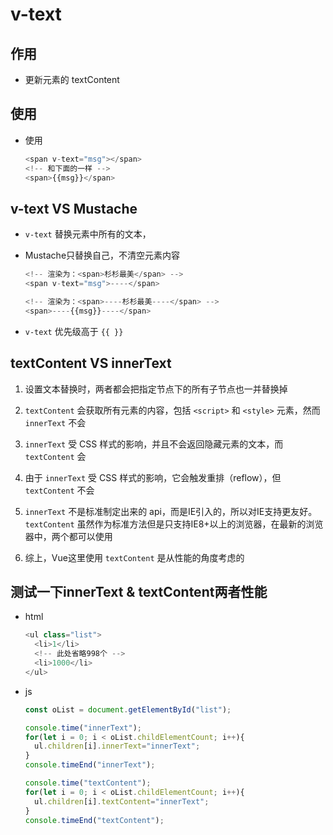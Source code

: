 # v-text

## 作用

+ 更新元素的 textContent

## 使用

+ 使用

    ```js
    <span v-text="msg"></span>
    <!-- 和下面的一样 -->
    <span>{{msg}}</span>
    ```

## v-text VS Mustache

+ `v-text` 替换元素中所有的文本，

+ Mustache只替换自己，不清空元素内容

    ```js
    <!-- 渲染为：<span>杉杉最美</span> -->
    <span v-text="msg">----</span>

    <!-- 渲染为：<span>----杉杉最美----</span> -->
    <span>----{{msg}}----</span>
    ```

+ `v-text` 优先级高于 `{{ }}`

## textContent VS innerText

1. 设置文本替换时，两者都会把指定节点下的所有子节点也一并替换掉

2. `textContent` 会获取所有元素的内容，包括 `<script>` 和 `<style>` 元素，然而 `innerText` 不会

3. `innerText` 受 CSS 样式的影响，并且不会返回隐藏元素的文本，而 `textContent` 会

4. 由于 `innerText` 受 CSS 样式的影响，它会触发重排（reflow），但 `textContent` 不会

5. `innerText` 不是标准制定出来的 api，而是IE引入的，所以对IE支持更友好。`textContent` 虽然作为标准方法但是只支持IE8+以上的浏览器，在最新的浏览器中，两个都可以使用

6. 综上，Vue这里使用 `textContent` 是从性能的角度考虑的

## 测试一下innerText & textContent两者性能

+ html

    ```js
    <ul class="list">
      <li>1</li>
      <!-- 此处省略998个 -->
      <li>1000</li>
    </ul>
    ```

+ js

    ```js
    const oList = document.getElementById("list");

    console.time("innerText");
    for(let i = 0; i < oList.childElementCount; i++){
      ul.children[i].innerText="innerText";
    }
    console.timeEnd("innerText");

    console.time("textContent");
    for(let i = 0; i < oList.childElementCount; i++){
      ul.children[i].textContent="innerText";
    }
    console.timeEnd("textContent");
    ```
